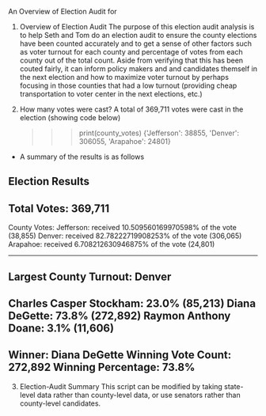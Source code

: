 An Overview of Election Audit for 
1. Overview of Election Audit
    The purpose of this election audit analysis is to help Seth and Tom do an election audit to ensure the county elections have been counted accurately and to get a sense of other factors such as voter turnout for each county and percentage of votes from each county out of the total count. Aside from verifying that this has been couted fairly, it can inform policy makers and and candidates themself in the next election and how to maximize voter turnout by perhaps focusing in those counties that had a low turnout (providing cheap transportation to voter center in the next elections, etc.)

2. How many votes were cast?
    A total of 369,711 votes were cast in the election (showing code below)
    >>> print(county_votes)
{'Jefferson': 38855, 'Denver': 306055, 'Arapahoe': 24801}
- A summary of the results is as follows

Election Results
-------------------------
Total Votes: 369,711
-------------------------

County Votes:
Jefferson: received 10.509560169970598% of the vote (38,855)
Denver: received 82.78222719908253% of the vote (306,065)
Arapahoe: received 6.708212630946875% of the vote (24,801)

-------------------------
Largest County Turnout: Denver
-------------------------
Charles Casper Stockham: 23.0% (85,213)
Diana DeGette: 73.8% (272,892)
Raymon Anthony Doane: 3.1% (11,606)
-------------------------
Winner: Diana DeGette
Winning Vote Count: 272,892
Winning Percentage: 73.8%
-------------------------


>>> 
3. Election-Audit Summary
    This script can be modified by taking state-level data rather than county-level data, or use senators rather than county-level candidates. 
